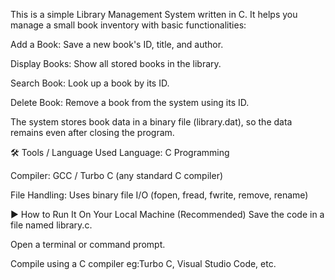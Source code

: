 This is a simple Library Management System written in C. It helps you manage a small book inventory with basic functionalities:

Add a Book: Save a new book's ID, title, and author.

Display Books: Show all stored books in the library.

Search Book: Look up a book by its ID.

Delete Book: Remove a book from the system using its ID.

The system stores book data in a binary file (library.dat), so the data remains even after closing the program.

🛠️ Tools / Language Used
Language: C Programming

Compiler: GCC / Turbo C (any standard C compiler)

File Handling: Uses binary file I/O (fopen, fread, fwrite, remove, rename)

▶️ How to Run It
On Your Local Machine (Recommended)
Save the code in a file named library.c.

Open a terminal or command prompt.

Compile using a C compiler eg:Turbo C, Visual Studio Code, etc. 
